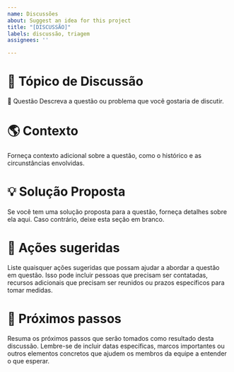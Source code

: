 ```yaml
---
name: Discussões
about: Suggest an idea for this project
title: "[DISCUSSÃO]"
labels: discussão, triagem
assignees: ''

---
```


# :speech_balloon: Tópico de Discussão
:thinking: Questão
Descreva a questão ou problema que você gostaria de discutir.

# :earth_americas: Contexto
Forneça contexto adicional sobre a questão, como o histórico e as circunstâncias envolvidas.

# :bulb: Solução Proposta
Se você tem uma solução proposta para a questão, forneça detalhes sobre ela aqui. Caso contrário, deixe esta seção em branco.

# :mega: Ações sugeridas
Liste quaisquer ações sugeridas que possam ajudar a abordar a questão em questão. Isso pode incluir pessoas que precisam ser contatadas, recursos adicionais que precisam ser reunidos ou prazos específicos para tomar medidas.

# :handshake: Próximos passos
Resuma os próximos passos que serão tomados como resultado desta discussão. Lembre-se de incluir datas específicas, marcos importantes ou outros elementos concretos que ajudem os membros da equipe a entender o que esperar.
